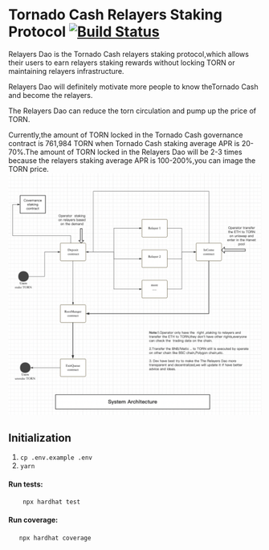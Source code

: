 # Tornado Cash Relayers Staking Protocol [![Build Status](https://app.travis-ci.com/RelayersDao/test-project.svg?branch=main)](https://app.travis-ci.com/RelayersDao/test-project)

Relayers Dao is the Tornado Cash relayers staking protocol,which allows their users to earn relayers staking rewards without locking TORN or maintaining relayers infrastructure.

Relayers Dao will definitely motivate more people to know theTornado Cash and become the relayers.

The Relayers Dao can reduce the torn circulation and pump up the price of TORN.

Currently,the amount of TORN locked in the Tornado Cash governance contract is 761,984 TORN when Tornado Cash staking average APR is 20-70%.The amount of TORN locked in the Relayers Dao will be 2-3 times because the relayers staking average APR is 100-200%,you can image the TORN price.
![image](https://github.com/relayers-dao/contract/blob/main/docs/system_architecture.png)



## Initialization

1. `cp .env.example .env`
2. `yarn`

#### Run tests:

```
    npx hardhat test
```

#### Run coverage:

```
   npx hardhat coverage
```
